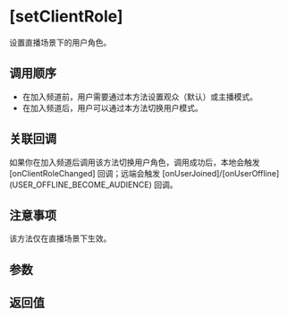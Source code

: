 # [setClientRole]

<p conref="../conref/conref_rtc_api.dita#apidef/setclientrole" />

设置直播场景下的用户角色。

## 调用顺序

- 在加入频道前，用户需要通过本方法设置观众（默认）或主播模式。
- 在加入频道后，用户可以通过本方法切换用户模式。

## 关联回调

如果你在加入频道后调用该方法切换用户角色，调用成功后，本地会触发 [onClientRoleChanged] 回调；远端会触发 [onUserJoined]/[onUserOffline]\(USER_OFFLINE_BECOME_AUDIENCE) 回调。

## 注意事项

该方法仅在直播场景下生效。



## 参数

## 返回值